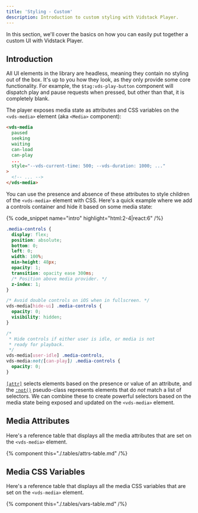 ```yaml
---
title: 'Styling - Custom'
description: Introduction to custom styling with Vidstack Player.
---
```


In this section, we'll cover the basics on how you can easily put together a custom UI with
Vidstack Player.

## Introduction

All UI elements in the library are headless, meaning they contain no styling out of the box. It's
up to you how they look, as they only provide some core functionality. For example,
the `$tag:vds-play-button` component will dispatch play and pause requests when pressed, but other than
that, it is completely blank.

The player exposes media state as attributes and CSS variables on the `<vds-media>` element (aka
`<Media>` component):

```html
<vds-media
  paused
  seeking
  waiting
  can-load
  can-play
  ...
  style="--vds-current-time: 500; --vds-duration: 1000; ..."
>
  <!-- ... -->
</vds-media>
```

You can use the presence and absence of these attributes to style children of the
`<vds-media>` element with CSS. Here's a quick example where we add a controls container and
hide it based on some media state:

{% code_snippet name="intro" highlight="html:2-4|react:6" /%}

```css {% title="player.css" copy=true %}
.media-controls {
  display: flex;
  position: absolute;
  bottom: 0;
  left: 0;
  width: 100%;
  min-height: 48px;
  opacity: 1;
  transition: opacity ease 300ms;
  /* Position above media provider. */
  z-index: 1;
}

/* Avoid double controls on iOS when in fullscreen. */
vds-media[hide-ui] .media-controls {
  opacity: 0;
  visibility: hidden;
}

/*
 * Hide controls if either user is idle, or media is not
 * ready for playback.
 */
vds-media[user-idle] .media-controls,
vds-media:not([can-play]) .media-controls {
  opacity: 0;
}
```

[`[attr]`](https://developer.mozilla.org/en-US/docs/Web/CSS/Attribute_selectors) selects
elements based on the presence or value of an attribute, and the [`:not()`](https://developer.mozilla.org/en-US/docs/Web/CSS/:not)
pseudo-class represents elements that do _not_ match a list of selectors. We can combine these to
create powerful selectors based on the media state being exposed and updated on the
`<vds-media>` element.

## Media Attributes

Here's a reference table that displays all the media attributes that are set on the `<vds-media>`
element.

{% component this="./.tables/attrs-table.md" /%}

## Media CSS Variables

Here's a reference table that displays all the media CSS variables that are set on the `<vds-media>`
element.

{% component this="./.tables/vars-table.md" /%}
